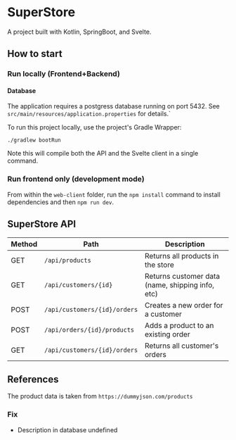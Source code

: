 # SuperStore

A project built with Kotlin, SpringBoot, and Svelte.

## How to start

### Run locally (Frontend+Backend)

#### Database
The application requires a postgress database running on port 5432. See `src/main/resources/application.properties` for 
details.`

To run this project locally, use the project's Gradle Wrapper:

```
./gradlew bootRun
```

Note this will compile both the API and the Svelte client in a single command.

### Run frontend only (development mode)

From within the `web-client` folder, run the `npm install` command to install dependencies and then `npm run dev`.

## SuperStore API

| Method | Path                         | Description                                      |
|--------|------------------------------|--------------------------------------------------|
| GET    | `/api/products`              | Returns all products in the store                |
| GET    | `/api/customers/{id}`        | Returns customer data (name, shipping info, etc) |
| POST   | `/api/customers/{id}/orders` | Creates a new order for a customer               |
| POST   | `/api/orders/{id}/products`  | Adds a product to an existing order              |
| GET    | `/api/customers/{id}/orders` | Returns all customer's orders                    |

## References

The product data is taken from `https://dummyjson.com/products`

### Fix

- Description in database undefined
